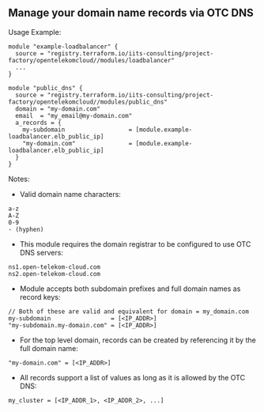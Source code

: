 ## Manage your domain name records via OTC DNS

Usage Example:

```hcl
module "example-loadbalancer" {
  source = "registry.terraform.io/iits-consulting/project-factory/opentelekomcloud//modules/loadbalancer"
  ...
}

module "public_dns" {
  source = "registry.terraform.io/iits-consulting/project-factory/opentelekomcloud//modules/public_dns"
  domain = "my-domain.com"
  email  = "my_email@my-domain.com"
  a_records = {
    my-subdomain                  = [module.example-loadbalancer.elb_public_ip]
    "my-domain.com"               = [module.example-loadbalancer.elb_public_ip]
  }
}
```
Notes:
- Valid domain name characters:
```
a-z
A-Z
0-9
- (hyphen)
```
- This module requires the domain registrar to be configured to use OTC DNS servers:
```
ns1.open-telekom-cloud.com
ns2.open-telekom-cloud.com
```
- Module accepts both subdomain prefixes and full domain names as record keys:
```hcl
// Both of these are valid and equivalent for domain = my_domain.com
my-subdomain                 = [<IP_ADDR>]
"my-subdomain.my-domain.com" = [<IP_ADDR>]
```
- For the top level domain, records can be created by referencing it by the full domain name:
```hcl
"my-domain.com" = [<IP_ADDR>]
```
- All records support a list of values as long as it is allowed by the OTC DNS:
```hcl
my_cluster = [<IP_ADDR_1>, <IP_ADDR_2>, ...]
```
